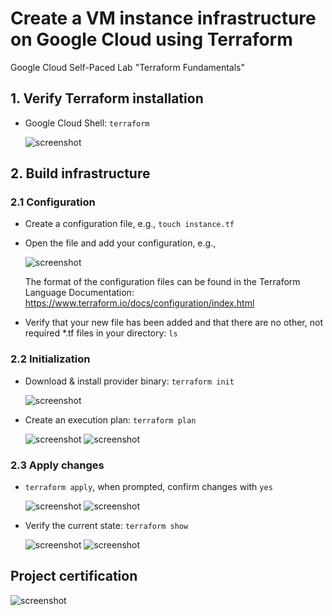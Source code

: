 # Create a VM instance infrastructure on Google Cloud using Terraform
Google Cloud Self-Paced Lab "Terraform Fundamentals"

## 1. Verify Terraform installation

- Google Cloud Shell: `terraform`

  ![screenshot](https://github.com/january1073/portfolio/blob/main/google/google_cloud_terraform_fundamentals/screenshot01.png)
  
## 2. Build infrastructure

### 2.1 Configuration

- Create a configuration file, e.g., `touch instance.tf`

- Open the file and add your configuration, e.g.,

  ![screenshot](https://github.com/january1073/portfolio/blob/main/google/google_cloud_terraform_fundamentals/screenshot02.png)

  The format of the configuration files can be found in the Terraform Language Documentation: https://www.terraform.io/docs/configuration/index.html
  
- Verify that your new file has been added and that there are no other, not required *.tf files in your directory: `ls`

### 2.2 Initialization

- Download & install provider binary: `terraform init`

  ![screenshot](https://github.com/january1073/portfolio/blob/main/google/google_cloud_terraform_fundamentals/screenshot03.png)

- Create an execution plan: `terraform plan`

  ![screenshot](https://github.com/january1073/portfolio/blob/main/google/google_cloud_terraform_fundamentals/screenshot04a.png)
  ![screenshot](https://github.com/january1073/portfolio/blob/main/google/google_cloud_terraform_fundamentals/screenshot04b.png)

### 2.3 Apply changes

- `terraform apply`, when prompted, confirm changes with `yes`

  ![screenshot](https://github.com/january1073/portfolio/blob/main/google/google_cloud_terraform_fundamentals/screenshot05a.png)
  ![screenshot](https://github.com/january1073/portfolio/blob/main/google/google_cloud_terraform_fundamentals/screenshot05b.png)
  
- Verify the current state: `terraform show`

  ![screenshot](https://github.com/january1073/portfolio/blob/main/google/google_cloud_terraform_fundamentals/screenshot06a.png)
  ![screenshot](https://github.com/january1073/portfolio/blob/main/google/google_cloud_terraform_fundamentals/screenshot06b.png)
  
## Project certification

![screenshot](https://github.com/january1073/portfolio/blob/main/google/google_cloud_terraform_fundamentals/screenshot07.png)
